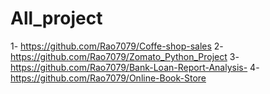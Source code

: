 # All_project
1- https://github.com/Rao7079/Coffe-shop-sales
  2-https://github.com/Rao7079/Zomato_Python_Project
  3-https://github.com/Rao7079/Bank-Loan-Report-Analysis-
 4- https://github.com/Rao7079/Online-Book-Store
